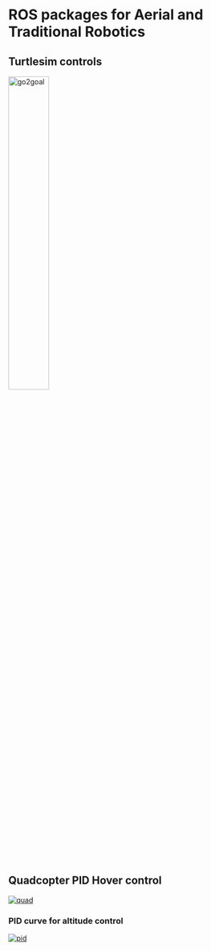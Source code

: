# ROS packages for Aerial and Traditional Robotics

## Turtlesim controls
<div>
<img src="http://wiki.ros.org/turtlesim/Tutorials/Go%20to%20Goal?action=AttachFile&do=get&target=gotogoal.png" alt="go2goal" border="0" width="40%"  height="40%"/></div>

## Quadcopter PID Hover control

<a href="https://ibb.co/T1V67FG"><img src="https://i.ibb.co/zFypB0g/quad.png" alt="quad" border="0"></a><br />
### PID curve for altitude control
<a href="https://ibb.co/5BFhwY7"><img src="https://i.ibb.co/m685gvx/pid.png" alt="pid" border="0"></a>
